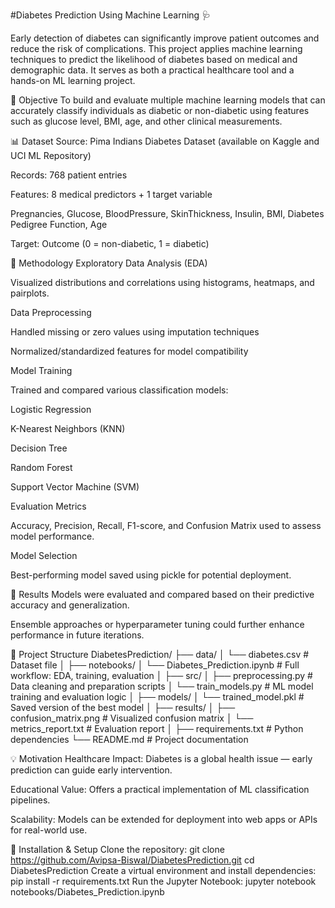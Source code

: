 #Diabetes Prediction Using Machine Learning 🩺 

Early detection of diabetes can significantly improve patient outcomes and reduce the risk of complications. This project applies machine learning techniques to predict the likelihood of diabetes based on medical and demographic data. It serves as both a practical healthcare tool and a hands-on ML learning project.

🎯 Objective
To build and evaluate multiple machine learning models that can accurately classify individuals as diabetic or non-diabetic using features such as glucose level, BMI, age, and other clinical measurements.

📊 Dataset
Source: Pima Indians Diabetes Dataset (available on Kaggle and UCI ML Repository)

Records: 768 patient entries

Features: 8 medical predictors + 1 target variable

Pregnancies, Glucose, BloodPressure, SkinThickness, Insulin, BMI, Diabetes Pedigree Function, Age

Target: Outcome (0 = non-diabetic, 1 = diabetic)

🧪 Methodology
Exploratory Data Analysis (EDA)

Visualized distributions and correlations using histograms, heatmaps, and pairplots.

Data Preprocessing

Handled missing or zero values using imputation techniques

Normalized/standardized features for model compatibility

Model Training

Trained and compared various classification models:

Logistic Regression

K-Nearest Neighbors (KNN)

Decision Tree

Random Forest

Support Vector Machine (SVM)

Evaluation Metrics

Accuracy, Precision, Recall, F1-score, and Confusion Matrix used to assess model performance.

Model Selection

Best-performing model saved using pickle for potential deployment.

🚀 Results
Models were evaluated and compared based on their predictive accuracy and generalization.

Ensemble approaches or hyperparameter tuning could further enhance performance in future iterations.

📁 Project Structure
DiabetesPrediction/
├── data/
│   └── diabetes.csv                 # Dataset file
│
├── notebooks/
│   └── Diabetes_Prediction.ipynb   # Full workflow: EDA, training, evaluation
│
├── src/
│   ├── preprocessing.py            # Data cleaning and preparation scripts
│   └── train_models.py             # ML model training and evaluation logic
│
├── models/
│   └── trained_model.pkl           # Saved version of the best model
│
├── results/
│   ├── confusion_matrix.png        # Visualized confusion matrix
│   └── metrics_report.txt          # Evaluation report
│
├── requirements.txt                # Python dependencies
└── README.md                       # Project documentation

💡 Motivation
Healthcare Impact: Diabetes is a global health issue — early prediction can guide early intervention.

Educational Value: Offers a practical implementation of ML classification pipelines.

Scalability: Models can be extended for deployment into web apps or APIs for real-world use.

🔧 Installation & Setup
Clone the repository:
git clone https://github.com/Avipsa-Biswal/DiabetesPrediction.git
cd DiabetesPrediction
Create a virtual environment and install dependencies:
pip install -r requirements.txt
Run the Jupyter Notebook:
jupyter notebook notebooks/Diabetes_Prediction.ipynb
